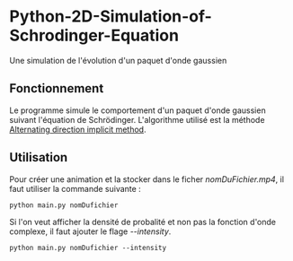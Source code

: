 # Python-2D-Simulation-of-Schrodinger-Equation

Une simulation de l'évolution d'un paquet d'onde gaussien 

## Fonctionnement 

Le programme simule le comportement d'un paquet d'onde gaussien suivant l'équation de Schrödinger. L'algorithme utilisé est la méthode [Alternating direction implicit method](https://en.wikipedia.org/wiki/Alternating_direction_implicit_method). 

## Utilisation 

Pour créer une animation et la stocker dans le ficher *nomDuFichier.mp4*, il faut utiliser la commande suivante : 
```console
python main.py nomDufichier
```
Si l'on veut afficher la densité de probalité et non pas la fonction d'onde complexe, il faut ajouter le flage *--intensity*.
```console
python main.py nomDufichier --intensity
```
